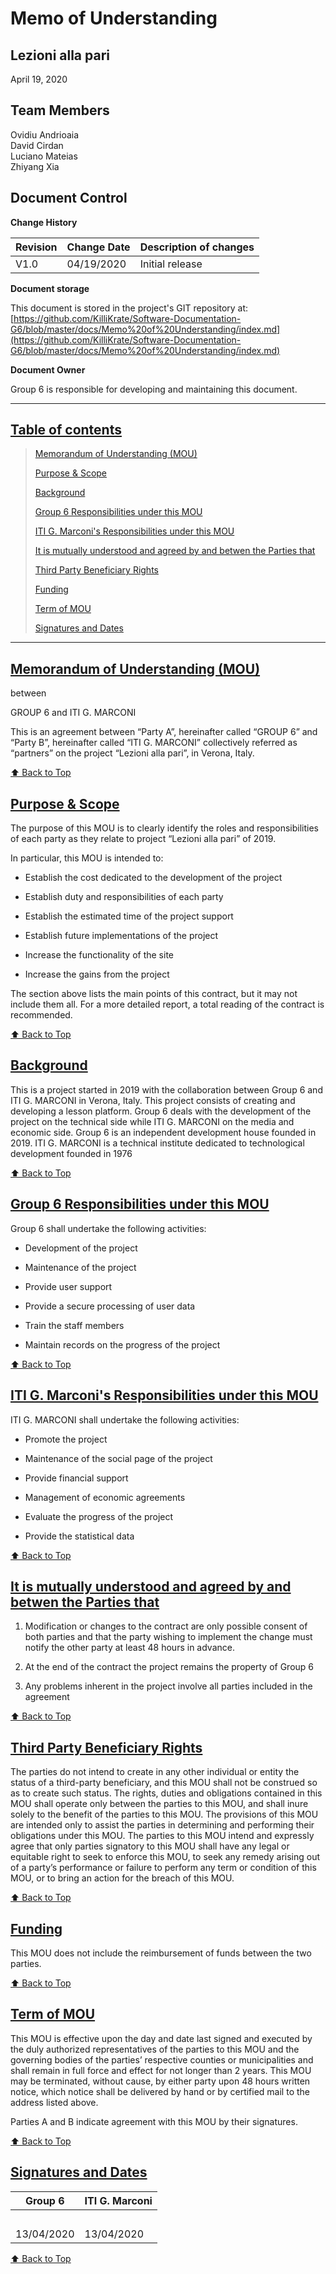 # Memo of Understanding

## Lezioni alla pari
April 19, 2020

## Team Members
Ovidiu Andrioaia  
David Cirdan  
Luciano Mateias  
Zhiyang Xia


## Document Control
**Change History**

| Revision | Change Date | Description of changes |
| -------- | ----------- | ---------------------- |
| V1.0     | 04/19/2020  | Initial release        |

**Document storage**

This document is stored in the project's GIT repository at:
[https://github.com/KilliKrate/Software-Documentation-G6/blob/master/docs/Memo%20of%20Understanding/index.md](https://github.com/KilliKrate/Software-Documentation-G6/blob/master/docs/Memo%20of%20Understanding/index.md)
 
**Document Owner**

Group 6 is responsible for developing and maintaining this document.

-----------------------------------------------------
## [Table of contents](#table-of-contents)
>
> [Memorandum of Understanding (MOU)](#memorandum-of-understanding-mou)
>
> [Purpose & Scope](#purpose-&-scope)
>
> [Background](#background)
> 
> [Group 6 Responsibilities under this MOU](#group-6-responsibilities-under-this-mou)
>
> [ITI G. Marconi's Responsibilities under this MOU](#iti-g-marconi's-responsibilities-under-this-mou)
>
> [It is mutually understood and agreed by and betwen the Parties that](#it-is-mutually-understood-and-agreed-by-and-between-the-parties-that)
>
> [Third Party Beneficiary Rights](#third-party-beneficiary-rights)
>
> [Funding](#funding)
>
> [Term of MOU](#term-of-mou)
>
> [Signatures and Dates](#signatures-and-dates)
>
-----------------------------------------------------

## [Memorandum of Understanding (MOU)](#memorandum-of-understanding-mou)

between 

GROUP 6 and ITI G. MARCONI 

This is an agreement between “Party A”, hereinafter called “GROUP 6” and “Party B”, hereinafter called “ITI G. MARCONI” collectively referred as “partners” on the project “Lezioni alla pari”, in Verona, Italy. 

[⬆️ Back to Top](#table-of-contents)

## [Purpose & Scope](#purpose-&-scope)
The purpose of this MOU is to clearly identify the roles and responsibilities of each party as they relate to project “Lezioni alla pari” of 2019.

In particular, this MOU is intended to: 

- Establish the cost dedicated to the development of the project

- Establish duty and responsibilities of each party

- Establish the estimated time of the project support

- Establish future implementations of the project 

- Increase the functionality of the site

- Increase the gains from the project

The section above lists the main points of this contract, but it may not include them all. For a more detailed report, a total reading of the contract is recommended.

[⬆️ Back to Top](#table-of-contents)

## [Background](#background)
This is a project started in 2019 with the collaboration between Group 6 and ITI G. MARCONI in Verona, Italy. This project consists of creating and developing a lesson platform. Group 6 deals with the development of the project on the technical side while ITI G. MARCONI on the media and economic side. Group 6 is an independent development house founded in 2019. ITI G. MARCONI is a technical institute dedicated to technological development founded in 1976

[⬆️ Back to Top](#table-of-contents)

## [Group 6 Responsibilities under this MOU](#group-6-responsibilities-under-this-mou)


Group 6 shall undertake the following activities: 

- Development of the project

- Maintenance of the project

- Provide user support

- Provide a secure processing of user data

- Train the staff members

- Maintain records on the progress of the project

[⬆️ Back to Top](#table-of-contents)

## [ITI G. Marconi's Responsibilities under this MOU](#iti-g-marconi's-responsibilities-under-this-mou)

ITI G. MARCONI shall undertake the following activities:  

- Promote the project

- Maintenance of the social page of the project

- Provide financial support

- Management of economic agreements

- Evaluate the progress of the project

- Provide the statistical data

[⬆️ Back to Top](#table-of-contents)

## [It is mutually understood and agreed by and betwen the Parties that](#it-is-mutually-understood-and-agreed-by-and-between-the-parties-that)

1. Modification or changes to the contract are only possible consent of both parties and that the party wishing to implement the change must notify the other party at least 48 hours in advance.

2. At the end of the contract the project remains the property of Group 6

3. Any problems inherent in the project involve all parties included in the agreement

[⬆️ Back to Top](#table-of-contents)

## [Third Party Beneficiary Rights](#third-party-beneficiary-rights)

The parties do not intend to create in any other individual or entity the status of a third-party beneficiary, and this MOU shall not be construed so as to create such status.  The rights, duties and obligations contained in this MOU shall operate only between the parties to this MOU, and shall inure solely to the benefit of the parties to this MOU.  The provisions of this MOU are intended only to assist the parties in determining and performing their obligations under this MOU.  The parties to this MOU intend and expressly agree that only parties signatory to this MOU shall have any legal or equitable right to seek to enforce this MOU, to seek any remedy arising out of a party’s performance or failure to perform any term or condition of this MOU, or to bring an action for the breach of this MOU.

[⬆️ Back to Top](#table-of-contents)

## [Funding](#funding)

This MOU does not include the reimbursement of funds between the two parties. 

[⬆️ Back to Top](#table-of-contents)

## [Term of MOU](#term-of-mou)

This MOU is effective upon the day and date last signed and executed by the duly authorized representatives of the parties to this MOU and the governing bodies of the parties’ respective counties or municipalities and shall remain in full force and effect for not longer than 2 years. This MOU may be terminated, without cause, by either party upon 48 hours written notice, which notice shall be delivered by hand or by certified mail to the address listed above.

Parties A and B indicate agreement with this MOU by their signatures.

[⬆️ Back to Top](#table-of-contents)

## [Signatures and Dates](#signatures-and-dates)

| Group 6 | ITI G. Marconi |
| - | - |
| <br> | <br> |
| 13/04/2020 | 13/04/2020|

[⬆️ Back to Top](#table-of-contents)
